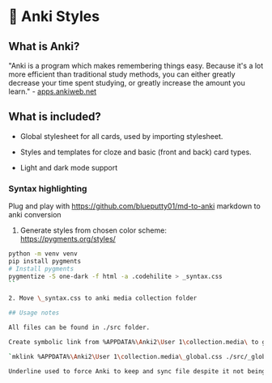 # 🎨 Anki Styles

## What is Anki?

"Anki is a program which makes remembering things easy. Because it's a lot more efficient than traditional study methods, you can either greatly decrease your time spent studying, or greatly increase the amount you learn." - [apps.ankiweb.net](https://apps.ankiweb.net)

## What is included?

- Global stylesheet for all cards, used by importing stylesheet.

- Styles and templates for cloze and basic (front and back) card types.

- Light and dark mode support

### Syntax highlighting

Plug and play with https://github.com/blueputty01/md-to-anki markdown to anki conversion

1. Generate styles from chosen color scheme: https://pygments.org/styles/

```bash
python -m venv venv
pip install pygments
# Install pygments
pygmentize -S one-dark -f html -a .codehilite > _syntax.css
``

2. Move \_syntax.css to anki media collection folder

## Usage notes

All files can be found in ./src folder.

Create symbolic link from %APPDATA%\Anki2\User 1\collection.media\ to global stylesheet in this repository for easy editing and version control.

`mklink %APPDATA%\Anki2\User 1\collection.media\_global.css ./src/_global.css`

Underline used to force Anki to keep and sync file despite it not being used on a note.
